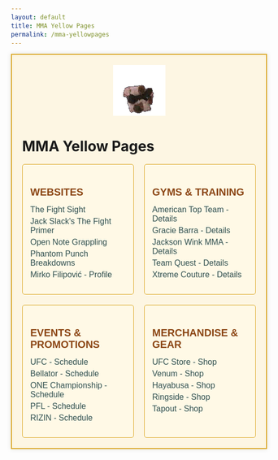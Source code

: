 ```yaml
---
layout: default
title: MMA Yellow Pages
permalink: /mma-yellowpages
---
```

<div class="yellowpages-container">
   <center><div class="gif-container">
        <img src="/assets/choke.gif" alt="Choke GIF" width="103" height="100">
    </div></center>
    <h1>MMA Yellow Pages</h1>
    <div class="yellowpages-directory">
        <div class="directory-section">
            <h2>Websites</h2>
            <ul>
                <li><a href="https://www.thefight-site.com/">The Fight Sight</a></li>
                <li><a href="https://www.fightprimer.com/">Jack Slack's The Fight Primer</a></li>
                <li><a href="https://www.opennotegrappling.com/">Open Note Grappling</a></li>
                <li><a href="https://phantompunchbreakdowns.substack.com/">Phantom Punch Breakdowns</a></li>
                <li><a href="#">Mirko Filipović - Profile</a></li>
            </ul>
        </div>
        <div class="directory-section">
            <h2>Gyms & Training</h2>
            <ul>
                <li><a href="#">American Top Team - Details</a></li>
                <li><a href="#">Gracie Barra - Details</a></li>
                <li><a href="#">Jackson Wink MMA - Details</a></li>
                <li><a href="#">Team Quest - Details</a></li>
                <li><a href="#">Xtreme Couture - Details</a></li>
            </ul>
        </div>
        <div class="directory-section">
            <h2>Events & Promotions</h2>
            <ul>
                <li><a href="#">UFC - Schedule</a></li>
                <li><a href="#">Bellator - Schedule</a></li>
                <li><a href="#">ONE Championship - Schedule</a></li>
                <li><a href="#">PFL - Schedule</a></li>
                <li><a href="#">RIZIN - Schedule</a></li>
            </ul>
        </div>
        <div class="directory-section">
            <h2>Merchandise & Gear</h2>
            <ul>
                <li><a href="#">UFC Store - Shop</a></li>
                <li><a href="#">Venum - Shop</a></li>
                <li><a href="#">Hayabusa - Shop</a></li>
                <li><a href="#">Ringside - Shop</a></li>
                <li><a href="#">Tapout - Shop</a></li>
            </ul>
        </div>
    </div>
</div>
<style>
    .yellowpages-container {
        max-width: 960px;
        margin: 0 auto;
        padding: 20px;
        background-color: #FDF6E3; /* Light yellow, like old paper */
        border: 2px solid #DAA520; /* Gold border for retro feel */
        box-shadow: 0 0 10px rgba(0, 0, 0, 0.1);
    }
    .yellowpages-directory {
        display: grid;
        grid-template-columns: repeat(auto-fit, minmax(200px, 1fr));
        gap: 20px;
    }
    .directory-section {
        background-color: #FFF9E6; /* Slightly off-white for pages */
        padding: 15px;
        border: 1px solid #DAA520;
        border-radius: 5px;
    }
    .directory-section h2 {
        font-family: 'GOBOLD', Impact, Verdana, sans-serif;
        color: #8B4513; /* Dark brown for header */
        font-size: 20px;
        margin-bottom: 10px;
        text-transform: uppercase;
    }
    .directory-section ul {
        list-style-type: none;
        padding: 0;
    }
    .directory-section li {
        margin: 5px 0;
    }
    .directory-section a {
        font-family: 'GOBOLD', Impact, Verdana, sans-serif;
        color: #2F4F4F; /* Dark slate gray for links */
        text-decoration: none;
        font-size: 16px;
    }
    .directory-section a:hover {
        color: #DAA520; /* Gold on hover */
        text-decoration: underline;
    }
</style>

